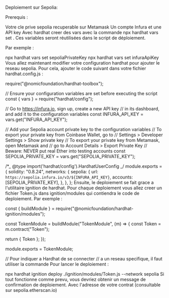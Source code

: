 Deploiement sur Sepolia:

Prerequis :

Votre cle prive sepolia recuperable sur Metamask
Un compte Infura et une API key
Avec hardhat creer des vars avec la commande npx hardhat vars set <key>. Ces variables seront réutilisées dans le script de déploiement.

Par exemple :

npx hardhat vars set sepoliaPrivateKey <sepoliaPrivateKey>
npx hardhat vars set infuraApiKey <infuraApiKey>
Vous allez maintenant modifier votre configuration hardhat pour ajouter le reseau sepolia. Pour cela, ajouter le code suivant dans votre fichier hardhat.config.js :

require("@nomicfoundation/hardhat-toolbox");

// Ensure your configuration variables are set before executing the script
const { vars } = require("hardhat/config");

// Go to https://infura.io, sign up, create a new API key
// in its dashboard, and add it to the configuration variables
const INFURA_API_KEY = vars.get("INFURA_API_KEY");

// Add your Sepolia account private key to the configuration variables
// To export your private key from Coinbase Wallet, go to
// Settings > Developer Settings > Show private key
// To export your private key from Metamask, open Metamask and
// go to Account Details > Export Private Key
// Beware: NEVER put real Ether into testing accounts
const SEPOLIA_PRIVATE_KEY = vars.get("SEPOLIA_PRIVATE_KEY");

/\*_ @type import('hardhat/config').HardhatUserConfig _/
module.exports = {
solidity: "0.8.24",
networks: {
sepolia: {
url: `https://sepolia.infura.io/v3/${INFURA_API_KEY}`,
accounts: [SEPOLIA_PRIVATE_KEY],
},
},
};
Ensuite, le deploiement se fait grace a l'utilitaire ignition de hardhat. Pour chaque deploiement vous allez creer un fichier Token.js dans ignition/modules qui contiendra le code de deploiement. Par exemple :

const { buildModule } = require("@nomicfoundation/hardhat-ignition/modules");

const TokenModule = buildModule("TokenModule", (m) => {
const Token = m.contract("Token");

return { Token };
});

module.exports = TokenModule;

// Pour indiquer a Hardhat de se connecter
// a un reseau specifique, il faut utiliser la commande
Pour lancer le deploiement :

npx hardhat ignition deploy ./ignition/modules/Token.js --network sepolia
Si tout fonctionne comme prevu, vous devriez obtenir un message de confirmation de deploiement. Avec l'adresse de votre contrat (consultable sur sepolia.etherscan.io)
